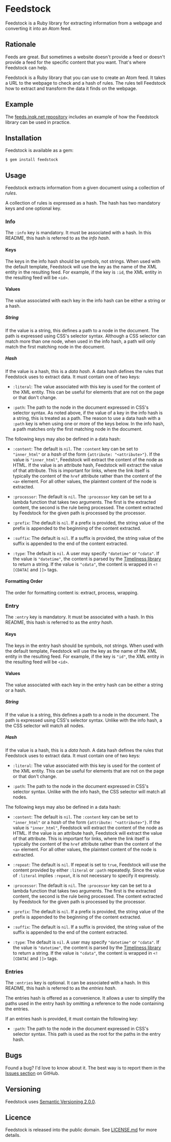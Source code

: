 # Feedstock

Feedstock is a Ruby library for extracting information from a webpage and
converting it into an Atom feed.

## Rationale

Feeds are great. But sometimes a website doesn't provide a feed or doesn't
provide a feed for the specific content that you want. That's where Feedstock
can help.

Feedstock is a Ruby library that you can use to create an Atom feed. It takes a
URL to the webpage to check and a hash of rules. The rules tell Feedstock how to
extract and transform the data it finds on the webpage.

## Example

The [feeds.inqk.net repository][example] includes an example of how the Feedstock
library can be used in practice.

[example]: https://github.com/pyrmont/feeds.inqk.net/tree/4a95a438f8d3a707db7946238181ab76c029ee77/src/input
"An example of using the Feedstock library"

## Installation

Feedstock is available as a gem:

```shell
$ gem install feedstock
```

## Usage

Feedstock extracts information from a given document using a collection of
_rules_.

A collection of rules is expressed as a hash. The hash has two mandatory keys
and one optional key.

### Info

The `:info` key is mandatory. It must be associated with a hash. In this
README, this hash is referred to as the _info hash_.

#### Keys

The keys in the info hash should be symbols, not strings. When used with the
default template, Feedstock will use the key as the name of the XML entity in
the resulting feed. For example, if the key is `:id`, the XML entity in the
resulting feed will be `<id>`.

#### Values

The value associated with each key in the info hash can be either a string or a
hash.

##### String

If the value is a string, this defines a path to a node in the document. The
path is expressed using CSS's selector syntax. Although a CSS selector can match
more than one node, when used in the info hash, a path will only match the first
matching node in the document.

##### Hash

If the value is a hash, this is a _data hash_. A data hash defines the rules
that Feedstock uses to extract data. It must contain one of two keys:

- `:literal`: The value associated with this key is used for the content of the
  XML entity. This can be useful for elements that are not on the page or that
  don't change.

- `:path`: The path to the node in the document expressed in CSS's selector
  syntax.  As noted above, if the value of a key in the info hash is a string,
  this is treated as a path. The reason to use a data hash with a `:path` key
  is when using one or more of the keys below. In the info hash, a path matches
  only the first matching node in the document.

The following keys may also be defined in a data hash:

- `:content`: The default is `nil`. The `:content` key can be set to
  `"inner_html"` or a _hash_ of the form `{attribute: "<attribute>"}`. If the
  value is `"inner_html"`, Feedstock will extract the content of the node as
  HTML. If the value is an attribute hash, Feedstock will extract the value of
  that attribute. This is important for links, where the link itself is
  typically the content of the `href` attribute rather than the content of the
  `<a>` element. For all other values, the plaintext content of the node is
  extracted.

- `:processor`: The default is `nil`. The `:processor` key can be set to a
  lambda function that takes two arguments. The first is the extracted content,
  the second is the rule being processed. The content extracted by Feedstock for
  the given path is processed by the processor.

- `:prefix`: The default is `nil`. If a prefix is provided, the string value of
  the prefix is appended to the beginning of the content extracted.

- `:suffix`: The default is `nil`. If a suffix is provided, the string value of
  the suffix is appended to the end of the content extracted.

- `:type`: The default is `nil`. A user may specify `"datetime"` or `"cdata"`.
  If the value is `"datetime"`, the content is parsed by the [Timeliness
  library][Timeliness] to return a string. If the value is `"cdata"`, the
  content is wrapped in `<![CDATA[` and `]]>` tags.

[Timeliness]: https://github.com/adzap/timeliness "The official repository for
the Timeliness library"

#### Formatting Order

The order for formatting content is: extract, process, wrapping.

### Entry

The `:entry` key is mandatory. It must be associated with a hash. In this
README, this hash is referred to as the _entry hash_.

#### Keys

The keys in the entry hash should be symbols, not strings. When used with the
default template, Feedstock will use the key as the name of the XML entity in
the resulting feed. For example, if the key is `"id"`, the XML entity in the
resulting feed will be `<id>`.

#### Values

The value associated with each key in the entry hash can be either a string or a
hash.

##### String

If the value is a string, this defines a path to a node in the document. The
path is expressed using CSS's selector syntax. Unlike with the info hash, a
the CSS selector will match all nodes.

##### Hash

If the value is a hash, this is a _data hash_. A data hash defines the
rules that Feedstock uses to extract data. It must contain one of two keys:

- `:literal`: The value associated with this key is used for the content of the
  XML entity. This can be useful for elements that are not on the page or that
  don't change.

- `:path`: The path to the node in the document expressed in CSS's selector
  syntax. Unlike with the info hash, the CSS selector will match all nodes.

The following keys may also be defined in a data hash:

- `:content`: The default is `nil`. The `:content` key can be set to
  `"inner_html"` or a _hash_ of the form `{attribute: "<attribute>"}`. If the
  value is `"inner_html"`, Feedstock will extract the content of the node as
  HTML. If the value is an attribute hash, Feedstock will extract the value of
  that attribute. This is important for links, where the link itself is
  typically the content of the `href` attribute rather than the content of the
  `<a>` element. For all other values, the plaintext content of the node is
  extracted.

- `:repeat`: The default is `nil`. If repeat is set to `true`, Feedstock will
  use the content provided by either `:literal` or `:path` repeatedly. Since
  the value of `:literal` implies `:repeat`, it is not necessary to specify it
  expressly.

- `:processor`: The default is `nil`. The `:processor` key can be set to a
  lambda function that takes two arguments. The first is the extracted content,
  the second is the rule being processed. The content extracted by Feedstock for
  the given path is processed by the processor.

- `:prefix`: The default is `nil`. If a prefix is provided, the string value of
  the prefix is appended to the beginning of the content extracted.

- `:suffix`: The default is `nil`. If a suffix is provided, the string value of
  the suffix is appended to the end of the content extracted.

- `:type`: The default is `nil`. A user may specify `"datetime"` or `"cdata"`.
  If the value is `"datetime"`, the content is parsed by the [Timeliness
  library][Timeliness] to return a string. If the value is `"cdata"`, the
  content is wrapped in `<![CDATA[` and `]]>` tags.

### Entries

The `:entries` key is optional. It can be associated with a hash. In this
README, this hash is referred to as the _entries hash_.

The entries hash is offered as a convenience. It allows a user to simplify
the paths used in the entry hash by omitting a reference to the node
containing the entries.

If an entries hash is provided, it must contain the following key:

- `:path`: The path to the node in the document expressed in CSS's selector
  syntax. This path is used as the root for the paths in the entry hash.

## Bugs

Found a bug? I'd love to know about it. The best way is to report them in the
[Issues section][ghi] on GitHub.

[ghi]: https://github.com/pyrmont/feedstock/issues

## Versioning

Feedstock uses [Semantic Versioning 2.0.0][sv2].

[sv2]: http://semver.org/

## Licence

Feedstock is released into the public domain. See [LICENSE.md][lc] for more
details.

[lc]: https://github.com/pyrmont/feedstock/blob/master/LICENSE.md
